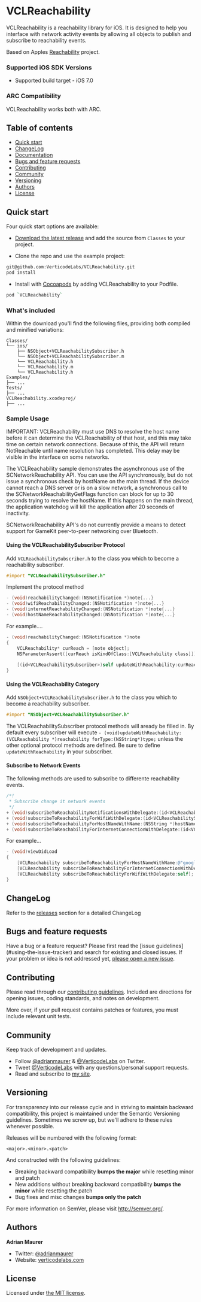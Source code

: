 # VCLReachability

VCLReachability is a reachability library for iOS. It is designed to help you interface with network activity events by allowing all objects to publish and subscribe to reachability events. 

Based on Apples [Reachability](https://developer.apple.com/Library/ios/samplecode/Reachability/Introduction/Intro.html) project.

### Supported iOS SDK Versions

* Supported build target - iOS 7.0

### ARC Compatibility

VCLReachability works both with ARC.

## Table of contents

- [Quick start](#quick-start)
- [ChangeLog](#changelog)
- [Documentation](#documentation)
- [Bugs and feature requests](#bugs-and-feature-requests)
- [Contributing](#contributing)
- [Community](#community)
- [Versioning](#versioning)
- [Authors](#authors)
- [License](#license)

## Quick start

Four quick start options are available:

- [Download the latest release](https://github.com/VerticodeLabs/VCLReachability/releases) and add the source from `Classes` to your project.

- Clone the repo and use the example project: 
```bash
git@github.com:VerticodeLabs/VCLReachability.git
pod install
```

- Install with [Cocoapods](http://cocoapods.org/) by adding VCLReachability to your Podfile.
```bash
pod `VCLReachability`
```

### What's included

Within the download you'll find the following files, providing both compiled and minified variations:

```
Classes/
└── ios/
    ├── NSObject+VCLReachabilitySubscriber.h
    └── NSObject+VCLReachabilitySubscriber.m
    └── VCLReachability.h
    └── VCLReachability.m
    └── VCLReachability.h
Examples/
├── ...
Tests/
├── ...
VCLReachability.xcodeproj/
├── ...

```

### Sample Usage

IMPORTANT: VCLReachability must use DNS to resolve the host name before it can determine the VCLReachability of that host, and this may take time on certain network connections.  Because of this, the API will return NotReachable until name resolution has completed.  This delay may be visible in the interface on some networks.

The VCLReachability sample demonstrates the asynchronous use of the SCNetworkReachability API. You can use the API synchronously, but do not issue a synchronous check by hostName on the main thread. If the device cannot reach a DNS server or is on a slow network, a synchronous call to the SCNetworkReachabilityGetFlags function can block for up to 30 seconds trying to resolve the hostName. If this happens on the main thread, the application watchdog will kill the application after 20 seconds of inactivity.

SCNetworkReachability API's do not currently provide a means to detect support for GameKit peer-to-peer networking over Bluetooth.

#### Using the VCLReachabilitySubscriber Protocol

Add `VCLReachabilitySubscriber.h` to the class you which to become a reachability subscriber.

```objective-c
#import "VCLReachabilitySubscriber.h"
```
Implement the protocol method

```objective-c
- (void)reachabilityChanged:(NSNotification *)note{...}
- (void)wifiReachabilityChanged:(NSNotification *)note{...}
- (void)internetReachabilityChanged:(NSNotification *)note{...}
- (void)hostNameReachabilityChanged:(NSNotification *)note{...}
```

For example....

```objective-c
- (void)reachabilityChanged:(NSNotification *)note
{
    VCLReachability* curReach = [note object];
    NSParameterAssert([curReach isKindOfClass:[VCLReachability class]]);
    
    [(id<VCLReachabilitySubscriber>)self updateWithReachability:curReach forType:nil];
}
```

#### Using the VCLReachability Category

Add `NSObject+VCLReachabilitySubscriber.h` to the class you which to become a reachability subscriber.

```objective-c
#import "NSObject+VCLReachabilitySubscriber.h"
```

The VCLReachabilitySubscriber protocol methods will aready be filled in. By default every subscriber will execute `- (void)updateWithReachability:(VCLReachability *)reachability forType:(NSString*)type;` unless the other optional protocol methods are defined. Be sure to define `updateWithReachability` in your subscriber.

#### Subscribe to Network Events

The following methods are used to subscribe to differente reachability events.

```objective-c
/*!
 * Subscribe change it network events
 */
+ (void)subscribeToReachabilityNotificationsWithDelegate:(id<VCLReachabilitySubscriber>) delegate;
+ (void)subscribeToReachabilityForWifiWithDelegate:(id<VCLReachabilitySubscriber>) delegate;
+ (void)subscribeToReachabilityForHostNameWithName:(NSString *)hostName delegate:(id<VCLReachabilitySubscriber>) delegate;
+ (void)subscribeToReachabilityForInternetConnectionWithDelegate:(id<VCLReachabilitySubscriber>) delegate;
```

For example...

```objective-c
- (void)viewDidLoad
{  
    [VCLReachability subscribeToReachabilityForHostNameWithName:@"google.com" delegate:self];
    [VCLReachability subscribeToReachabilityForInternetConnectionWithDelegate:self];
    [VCLReachability subscribeToReachabilityForWifiWithDelegate:self];
}
```

## ChangeLog
Refer to the [releases](https://github.com/VerticodeLabs/VCLReachability/releases) section for a detailed ChangeLog

<!-- ## Documentation

Refer to [vclreachability.readthedocs.org](http://vclreachability.readthedocs.org/en/latest/) for detailed API documentation. -->

## Bugs and feature requests

Have a bug or a feature request? Please first read the [issue guidelines](<CONTRIBUTING class="md"></CONTRIBUTING>#using-the-issue-tracker) and search for existing and closed issues. If your problem or idea is not addressed yet, [please open a new issue](https://github.com/VerticodeLabs/VCLReachability/issues/new).

## Contributing

Please read through our [contributing guidelines](CONTRIBUTING.md). Included are directions for opening issues, coding standards, and notes on development.

More over, if your pull request contains patches or features, you must include relevant unit tests.

## Community

Keep track of development and updates.

- Follow [@adrianmaurer](http://twitter.com/adrianmaurer) & [@VerticodeLabs](http://twitter.com/verticodelabs) on Twitter.
- Tweet [@VerticodeLabs](http://twitter.com/verticodelabs) with any questions/personal support requests.
- Read and subscribe to [my site](http://verticodelabs.com).

## Versioning

For transparency into our release cycle and in striving to maintain backward compatibility, this project is maintained under the Semantic Versioning guidelines. Sometimes we screw up, but we'll adhere to these rules whenever possible.

Releases will be numbered with the following format:

`<major>.<minor>.<patch>`

And constructed with the following guidelines:

- Breaking backward compatibility **bumps the major** while resetting minor and patch
- New additions without breaking backward compatibility **bumps the minor** while resetting the patch
- Bug fixes and misc changes **bumps only the patch**

For more information on SemVer, please visit <http://semver.org/>.

## Authors

**Adrian Maurer**

- Twitter: [@adrianmaurer](http://twitter.com/adrianmaurer)
- Website: [verticodelabs.com](http://verticodelabs.com)

## License

Licensed under [the MIT license](LICENSE).
